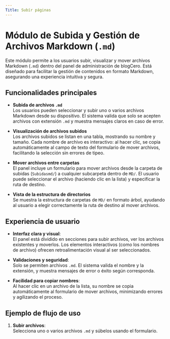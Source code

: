 ```yaml
---
Title: Subír páginas
---
```


# Módulo de Subida y Gestión de Archivos Markdown (`.md`)

Este módulo permite a los usuarios subir, visualizar y mover archivos Markdown (`.md`) dentro del panel de administración de blogCero. Está diseñado para facilitar la gestión de contenidos en formato Markdown, asegurando una experiencia intuitiva y segura.

## Funcionalidades principales

- **Subida de archivos `.md`**  
  Los usuarios pueden seleccionar y subir uno o varios archivos Markdown desde su dispositivo. El sistema valida que solo se acepten archivos con extensión `.md` y muestra mensajes claros en caso de error.

- **Visualización de archivos subidos**  
  Los archivos subidos se listan en una tabla, mostrando su nombre y tamaño. Cada nombre de archivo es interactivo: al hacer clic, se copia automáticamente al campo de texto del formulario de mover archivos, facilitando la selección sin errores de tipeo.

- **Mover archivos entre carpetas**  
  El panel incluye un formulario para mover archivos desde la carpeta de subidas (`Subidasmd/`) a cualquier subcarpeta dentro de `MD/`. El usuario puede seleccionar el archivo (haciendo clic en la lista) y especificar la ruta de destino.

- **Vista de la estructura de directorios**  
  Se muestra la estructura de carpetas de `MD/` en formato árbol, ayudando al usuario a elegir correctamente la ruta de destino al mover archivos.

## Experiencia de usuario

- **Interfaz clara y visual**:  
  El panel está dividido en secciones para subir archivos, ver los archivos existentes y moverlos. Los elementos interactivos (como los nombres de archivo) ofrecen retroalimentación visual al ser seleccionados.

- **Validaciones y seguridad**:  
  Solo se permiten archivos `.md`. El sistema valida el nombre y la extensión, y muestra mensajes de error o éxito según corresponda.

- **Facilidad para copiar nombres**:  
  Al hacer clic en un archivo de la lista, su nombre se copia automáticamente al formulario de mover archivos, minimizando errores y agilizando el proceso.

## Ejemplo de flujo de uso

1. **Subir archivos**:  
   Selecciona uno o varios archivos `.md` y súbelos usando el formulario.